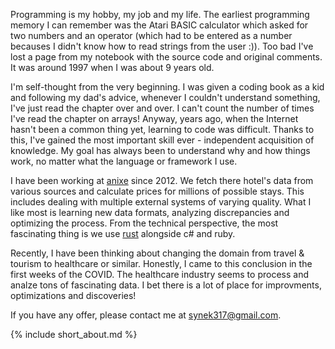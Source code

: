 Programming is my hobby, my job and my life. The earliest programming memory I can remember was the Atari BASIC calculator which asked for two numbers and an operator (which had to be entered as a number becauses I didn't know how to read strings from the user :)). Too bad I've lost a page from my notebook with the source code and original comments. It was around 1997 when I was about 9 years old.

I'm self-thought from the very beginning. I was given a coding book as a kid and following my dad's advice, whenever I couldn't understand something, I've just read the chapter over and over. I can't count the number of times I've read the chapter on arrays! Anyway, years ago, when the Internet hasn't been a common thing yet, learning to code was difficult. Thanks to this, I've gained the most important skill ever - independent acquisition of knowledge. My goal has always been to understand why and how things work, no matter what the language or framework I use.

I have been working at [anixe](http://anixe.pl) since 2012. We fetch there hotel's data from various sources and calculate prices for millions of possible stays. This includes dealing with multiple external systems of varying quality. What I like most is learning new data formats, analyzing discrepancies and optimizing the process. From the technical perspective, the most fascinating thing is we use [rust](http://rust-lang.org) alongside c# and ruby.

Recently, I have been thinking about changing the domain from travel & tourism to healthcare or similar. Honestly, I came to this conclusion in the first weeks of the COVID. The healthcare industry seems to process and analze tons of fascinating data. I bet there is a lot of place for improvments, optimizations and discoveries!

If you have any offer, please contact me at [synek317@gmail.com](synek317@gmail.com).

{% include short_about.md %}
